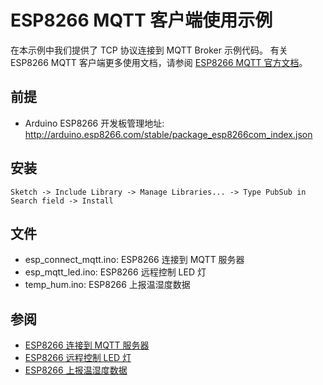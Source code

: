 # ESP8266 MQTT 客户端使用示例
在本示例中我们提供了 TCP 协议连接到 MQTT Broker 示例代码。
有关 ESP8266 MQTT 客户端更多使用文档，请参阅 [ESP8266 MQTT 官方文档](https://pubsubclient.knolleary.net/)。


## 前提
* Arduino ESP8266 开发板管理地址: http://arduino.esp8266.com/stable/package_esp8266com_index.json


## 安装
```
Sketch -> Include Library -> Manage Libraries... -> Type PubSub in Search field -> Install
```

## 文件
* esp_connect_mqtt.ino: ESP8266 连接到 MQTT 服务器
* esp_mqtt_led.ino: ESP8266 远程控制 LED 灯
* temp_hum.ino: ESP8266 上报温湿度数据

## 参阅
* [ESP8266 连接到 MQTT 服务器](https://www.emqx.cn/blog/esp8266-connects-to-the-public-mqtt-broker)
* [ESP8266 远程控制 LED 灯](https://www.emqx.cn/blog/esp8266_mqtt_led)
* [ESP8266 上报温湿度数据](https://www.emqx.cn/blog/upload-sensor-data-to-mqtt-cloud-service-via-nodemcu-esp8266)



